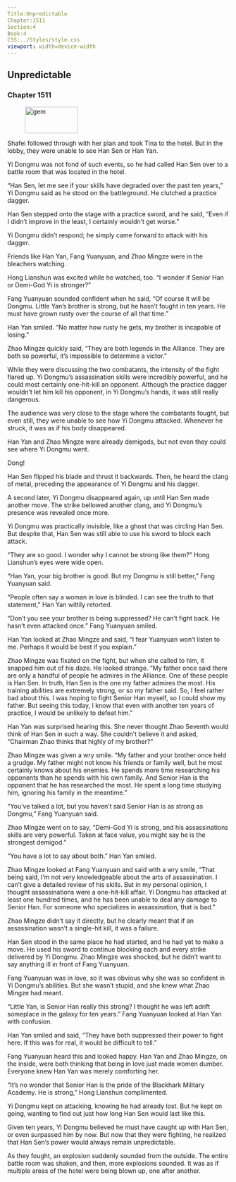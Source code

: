 ```yaml
---
Title:Unpredictable 
Chapter:1511 
Section:4 
Book:4 
CSS:../Styles/style.css 
viewport: width=device-width
---
```

  
## Unpredictable
### Chapter 1511
  
<figure>
	<img src="../Images/gem.gif" alt="gem" id="gem" width="120" height="60" />
</figure>
  

  
Shafei followed through with her plan and took Tina to the hotel. But in the lobby, they were unable to see Han Sen or Han Yan.

Yi Dongmu was not fond of such events, so he had called Han Sen over to a battle room that was located in the hotel.

“Han Sen, let me see if your skills have degraded over the past ten years,” Yi Dongmu said as he stood on the battleground. He clutched a practice dagger.

Han Sen stepped onto the stage with a practice sword, and he said, “Even if I didn’t improve in the least, I certainly wouldn’t get worse.”

Yi Dongmu didn’t respond; he simply came forward to attack with his dagger.

Friends like Han Yan, Fang Yuanyuan, and Zhao Mingze were in the bleachers watching.

Hong Lianshun was excited while he watched, too. “I wonder if Senior Han or Demi-God Yi is stronger?”

Fang Yuanyuan sounded confident when he said, “Of course it will be Dongmu. Little Yan’s brother is strong, but he hasn’t fought in ten years. He must have grown rusty over the course of all that time.”

Han Yan smiled. “No matter how rusty he gets, my brother is incapable of losing.”

Zhao Mingze quickly said, “They are both legends in the Alliance. They are both so powerful, it’s impossible to determine a victor.”

While they were discussing the two combatants, the intensity of the fight flared up. Yi Dongmu’s assassination skills were incredibly powerful, and he could most certainly one-hit-kill an opponent. Although the practice dagger wouldn’t let him kill his opponent, in Yi Dongmu’s hands, it was still really dangerous.

The audience was very close to the stage where the combatants fought, but even still, they were unable to see how Yi Dongmu attacked. Whenever he struck, it was as if his body disappeared.

Han Yan and Zhao Mingze were already demigods, but not even they could see where Yi Dongmu went.

Dong!

Han Sen flipped his blade and thrust it backwards. Then, he heard the clang of metal, preceding the appearance of Yi Dongmu and his dagger.

A second later, Yi Dongmu disappeared again, up until Han Sen made another move. The strike bellowed another clang, and Yi Dongmu’s presence was revealed once more.

Yi Dongmu was practically invisible, like a ghost that was circling Han Sen. But despite that, Han Sen was still able to use his sword to block each attack.

“They are so good. I wonder why I cannot be strong like them?” Hong Lianshun’s eyes were wide open.

“Han Yan, your big brother is good. But my Dongmu is still better,” Fang Yuanyuan said.

“People often say a woman in love is blinded. I can see the truth to that statement,” Han Yan wittily retorted.

“Don’t you see your brother is being suppressed? He can’t fight back. He hasn’t even attacked once.” Fang Yuanyuan smiled.

Han Yan looked at Zhao Mingze and said, “I fear Yuanyuan won’t listen to me. Perhaps it would be best if you explain.”

Zhao Mingze was fixated on the fight, but when she called to him, it snapped him out of his daze. He looked strange. “My father once said there are only a handful of people he admires in the Alliance. One of these people is Han Sen. In truth, Han Sen is the one my father admires the most. His training abilities are extremely strong, or so my father said. So, I feel rather bad about this. I was hoping to fight Senior Han myself, so I could show my father. But seeing this today, I know that even with another ten years of practice, I would be unlikely to defeat him.”

Han Yan was surprised hearing this. She never thought Zhao Seventh would think of Han Sen in such a way. She couldn’t believe it and asked, “Chairman Zhao thinks that highly of my brother?”

Zhao Mingze was given a wry smile. “My father and your brother once held a grudge. My father might not know his friends or family well, but he most certainly knows about his enemies. He spends more time researching his opponents than he spends with his own family. And Senior Han is the opponent that he has researched the most. He spent a long time studying him, ignoring his family in the meantime.”

“You’ve talked a lot, but you haven’t said Senior Han is as strong as Dongmu,” Fang Yuanyuan said.

Zhao Mingze went on to say, “Demi-God Yi is strong, and his assassinations skills are very powerful. Taken at face value, you might say he is the strongest demigod.”

“You have a lot to say about both.” Han Yan smiled.

Zhao Mingze looked at Fang Yuanyuan and said with a wry smile, “That being said, I’m not very knowledgeable about the arts of assassination. I can’t give a detailed review of his skills. But in my personal opinion, I thought assassinations were a one-hit-kill affair. Yi Dongmu has attacked at least one hundred times, and he has been unable to deal any damage to Senior Han. For someone who specializes in assassination, that is bad.”

Zhao Mingze didn’t say it directly, but he clearly meant that if an assassination wasn’t a single-hit kill, it was a failure.

Han Sen stood in the same place he had started, and he had yet to make a move. He used his sword to continue blocking each and every strike delivered by Yi Dongmu. Zhao Mingze was shocked, but he didn’t want to say anything ill in front of Fang Yuanyuan.

Fang Yuanyuan was in love, so it was obvious why she was so confident in Yi Dongmu’s abilities. But she wasn’t stupid, and she knew what Zhao Mingze had meant.

“Little Yan, is Senior Han really this strong? I thought he was left adrift someplace in the galaxy for ten years.” Fang Yuanyuan looked at Han Yan with confusion.

Han Yan smiled and said, “They have both suppressed their power to fight here. If this was for real, it would be difficult to tell.”

Fang Yuanyuan heard this and looked happy. Han Yan and Zhao Mingze, on the inside, were both thinking that being in love just made women dumber. Everyone knew Han Yan was merely comforting her.

“It’s no wonder that Senior Han is the pride of the Blackhark Military Academy. He is strong,” Hong Lianshun complimented.

Yi Dongmu kept on attacking, knowing he had already lost. But he kept on going, wanting to find out just how long Han Sen would last like this.

Given ten years, Yi Dongmu believed he must have caught up with Han Sen, or even surpassed him by now. But now that they were fighting, he realized that Han Sen’s power would always remain unpredictable.

As they fought, an explosion suddenly sounded from the outside. The entire battle room was shaken, and then, more explosions sounded. It was as if multiple areas of the hotel were being blown up, one after another.